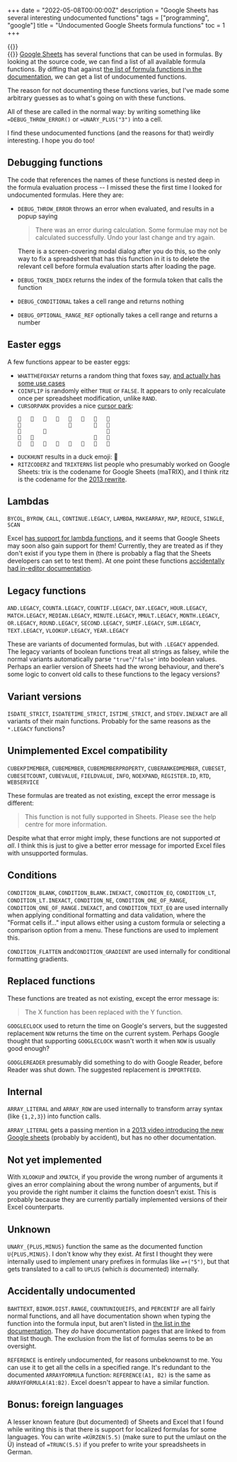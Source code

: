+++
date = "2022-05-08T00:00:00Z"
description = "Google Sheets has several interesting undocumented functions"
tags = ["programming", "google"]
title = "Undocumented Google Sheets formula functions"
toc = 1
+++

{{<rawhtml>}}<br>{{</rawhtml>}}
[Google Sheets](https://www.google.com/sheets/about/) has several functions that can be used in formulas. By looking at the source code, we can find a list of all available formula functions. By diffing that against [the list of formula functions in the documentation](https://support.google.com/docs/table/25273), we can get a list of undocumented functions.

The reason for not documenting these functions varies, but I've made some arbitrary guesses as to what's going on with these functions.

All of these are called in the normal way: by writing something like `=DEBUG_THROW_ERROR()` or `=UNARY_PLUS("3")` into a cell.

I find these undocumented functions (and the reasons for that) weirdly interesting. I hope you do too!

## Debugging functions
The code that references the names of these functions is nested deep in the formula evaluation process -- I missed these the first time I looked for undocumented formulas. Here they are:

- `DEBUG_THROW_ERROR` throws an error when evaluated, and results in a popup saying
  > There was an error during calculation. Some formulae may not be calculated successfully. Undo your last change and try again.
  
  There is a screen-covering modal dialog after you do this, so the only way to fix a spreadsheet that has this function in it is to delete the relevant cell before formula evaluation starts after loading the page.
- `DEBUG_TOKEN_INDEX` returns the index of the formula token that calls the function
- `DEBUG_CONDITIONAL` takes a cell range and returns nothing
- `DEBUG_OPTIONAL_RANGE_REF` optionally takes a cell range and returns a number

## Easter eggs
A few functions appear to be easter eggs:
- `WHATTHEFOXSAY` returns a random thing that foxes say, [and actually has some use cases](https://stackoverflow.com/a/66201717/10113238)
- `COINFLIP` is randomly either `TRUE` or `FALSE`. It appears to only recalculate once per spreadsheet modification, unlike `RAND`.
- `CURSORPARK` provides a nice [cursor park](https://twitter.com/ahl/status/1420886709974097921):
    <style>.sheetcell {tab-size: 4;}</style><div class="sheetcell">
    ```
    🌳	🌳	🌳	🌳	🌳	🌳	🌳	🌳
    🌳	 	 	  	🐝 	  	🐌	🌳
    🌳	 	🐇	  	  	  	  	🌳
    🌳	🌻	 	  	  	  	🐑	🌳
    🌳	🌳	🌳	🌳	🌳	🌳	🌳	🌳
    ```
    </div>
- `DUCKHUNT` results in a duck emoji: 🦆
- `RITZCODERZ` and `TRIXTERNS` list people who presumably worked on Google Sheets: trix is the codename for Google Sheets (maTRIX), and I think ritz is the codename for the [2013 rewrite](https://www.youtube.com/watch?v=9AyoRkr4I3U).

## Lambdas
`BYCOL`, `BYROW`, `CALL`, `CONTINUE.LEGACY`, `LAMBDA`, `MAKEARRAY`, `MAP`, `REDUCE`, `SINGLE`, `SCAN`

Excel [has support for lambda functions](https://support.microsoft.com/en-us/office/lambda-function-bd212d27-1cd1-4321-a34a-ccbf254b8b67), and it seems that Google Sheets may soon also gain support for them! Currently, they are treated as if they don't exist if you type them in (there is probably a flag that the Sheets developers can set to test them). At one point these functions [accidentally had in-editor documentation](https://stackoverflow.com/q/69355989/10113238).

## Legacy functions
`AND.LEGACY`, `COUNTA.LEGACY`, `COUNTIF.LEGACY`, `DAY.LEGACY`, `HOUR.LEGACY`, `MATCH.LEGACY`, `MEDIAN.LEGACY`, `MINUTE.LEGACY`, `MMULT.LEGACY`, `MONTH.LEGACY`, `OR.LEGACY`, `ROUND.LEGACY`, `SECOND.LEGACY`, `SUMIF.LEGACY`, `SUM.LEGACY`, `TEXT.LEGACY`, `VLOOKUP.LEGACY`, `YEAR.LEGACY`

These are variants of documented formulas, but with `.LEGACY` appended. The legacy variants of boolean functions treat all strings as falsey, while the normal variants automatically parse `"true"`/`"false"` into boolean values. Perhaps an earlier version of Sheets had the wrong behaviour, and there's some logic to convert old calls to these functions to the legacy versions?

## Variant versions
`ISDATE_STRICT`, `ISDATETIME_STRICT`, `ISTIME_STRICT`, and `STDEV.INEXACT` are all variants of their main functions. Probably for the same reasons as the `*.LEGACY` functions?

## Unimplemented Excel compatibility
`CUBEKPIMEMBER`, `CUBEMEMBER`, `CUBEMEMBERPROPERTY`, `CUBERANKEDMEMBER`, `CUBESET`, `CUBESETCOUNT`, `CUBEVALUE`, `FIELDVALUE`, `INFO`, `NOEXPAND`, `REGISTER.ID`, `RTD`, `WEBSERVICE`

These formulas are treated as not existing, except the error message is different:
> This function is not fully supported in Sheets. Please see the help centre for more information.

Despite what that error might imply, these functions are not supported *at all*. I think this is just to give a better error message for imported Excel files with unsupported formulas.

## Conditions
`CONDITION_BLANK`, `CONDITION_BLANK.INEXACT`, `CONDITION_EQ`, `CONDITION_LT`, `CONDITION_LT.INEXACT`, `CONDITION_NE`, `CONDITION_ONE_OF_RANGE`, `CONDITION_ONE_OF_RANGE.INEXACT`, and `CONDITION_TEXT_EQ`
are used internally when applying conditional formatting and data validation, where the "Format cells if..." input allows either using a custom formula or selecting a comparison option from a menu. These functions are used to implement this.

`CONDITION_FLATTEN` and`CONDITION_GRADIENT` are used internally for conditional formatting gradients.

## Replaced functions
These functions are treated as not existing, except the error message is:
> The X function has been replaced with the Y function.

`GOOGLECLOCK` used to return the time on Google's servers, but the suggested replacement `NOW` returns the time on the current system. Perhaps Google thought that supporting `GOOGLECLOCK` wasn't worth it when `NOW` is usually good enough?

`GOOGLEREADER` presumably did something to do with Google Reader, before Reader was shut down. The suggested replacement is `IMPORTFEED`.

## Internal
`ARRAY_LITERAL` and `ARRAY_ROW` are used internally to transform array syntax (like `{1,2,3}`) into function calls.

`ARRAY_LITERAL` gets a passing mention in a [2013 video introducing the new Google sheets](https://youtu.be/9AyoRkr4I3U?t=57) (probably by accident), but has no other documentation.

## Not yet implemented
With `XLOOKUP` and `XMATCH`, if you provide the wrong number of arguments it gives an error complaining about the wrong number of arguments, but if you provide the right number it claims the function doesn't exist. This is probably because they are currently partially implemented versions of their Excel counterparts.

## Unknown
`UNARY_{PLUS,MINUS}` function the same as the documented function `U{PLUS,MINUS}`. I don't know why they exist. At first I thought they were internally used to implement unary prefixes in formulas like `=+("5")`, but that gets translated to a call to `UPLUS` (which *is* documented) internally.

## Accidentally undocumented
`BAHTTEXT`, `BINOM.DIST.RANGE`, `COUNTUNIQUEIFS`, and `PERCENTIF` are all fairly normal functions, and all have documentation shown when typing the function into the formula input, but aren't listed in [the list in the documentation](https://support.google.com/docs/table/25273). They *do* have documentation pages that are linked to from that list though. The exclusion from the list of formulas seems to be an oversight.

`REFERENCE` is entirely undocumented, for reasons unbeknownst to me. You can use it to get all the cells in a specified range. It's redundant to the documented `ARRAYFORMULA` function: `REFERENCE(A1, B2)` is the same as `ARRAYFORMULA(A1:B2)`. Excel doesn't appear to have a similar function.

## Bonus: foreign languages
A lesser known feature (but documented) of Sheets and Excel that I found while writing this is that there is support for localized formulas for some languages. You can write `=KÜRZEN(5.5)` (make sure to put the umlaut on the Ü) instead of `=TRUNC(5.5)` if you prefer to write your spreadsheets in German.
